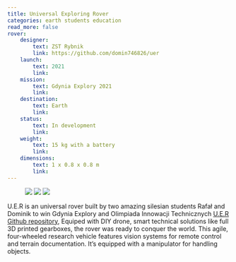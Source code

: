 ```yaml
---
title: Universal Exploring Rover
categories: earth students education
read_more: false
rover:
    designer:
        text: ZST Rybnik
        link: https://github.com/domin746826/uer
    launch:
        text: 2021
        link:
    mission:
        text: Gdynia Explory 2021
        link:
    destination:
        text: Earth
        link:
    status:
        text: In development
        link:
    weight:
        text: 15 kg with a battery
        link:
    dimensions:
        text: 1 x 0.8 x 0.8 m
        link:
---
```

<!-- title will be added here -->

<!-- rover details table will be added here -->

<!-- media section -->
<figure>
    <img src="{{ site.url }}/assets/img/UER/1.jpg" />
    <img src="{{ site.url }}/assets/img/UER/2.jpg" />
    <img src="{{ site.url }}/assets/img/UER/3.jpg" />
</figure>

U.E.R is an universal rover built by two amazing silesian students Rafał and Dominik to win Gdynia Explory and Olimpiada Innowacji Technicznych [U.E.R Github repository](https://github.com/domin746826/uer), Equiped with DIY drone, smart technical solutions like full 3D printed gearboxes, the rover was ready to conquer the world. This agile, four-wheeled research vehicle features vision systems for remote control and terrain documentation. It’s equipped with a manipulator for handling objects.